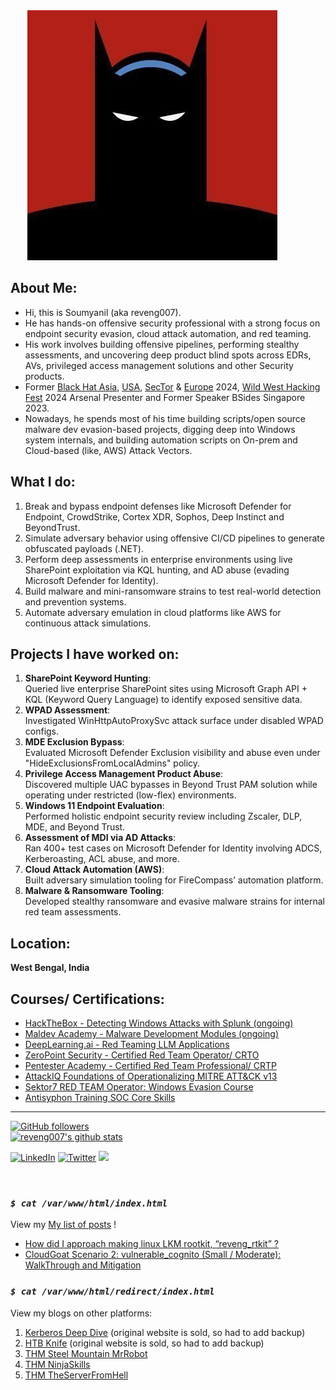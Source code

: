 
<!-- ## Welcome to GitHub Pages -->

<!-- <img style="padding-right: 50px;" align="left" src="reveng_rtkit/bat.jpg"> -->

<div style="text-align: center;">
    <img style="padding-right: 50px;" src="reveng_rtkit/bat.jpg" alt="Bat Image">
</div>

## About Me: 
- Hi, this is Soumyanil (aka reveng007).
- He has hands-on offensive security professional with a strong focus on endpoint security evasion, cloud attack automation, and red teaming.
- His work involves building offensive pipelines, performing stealthy assessments, and uncovering deep product blind spots across EDRs, AVs, privileged access management solutions and other Security products.
- Former [Black Hat Asia](https://www.blackhat.com/asia-24/arsenal/schedule/presenters.html#soumyanil-biswas-47163), [USA](https://www.blackhat.com/us-24/arsenal/schedule/presenters.html#soumyanil-biswas-47163), [SecTor](https://www.blackhat.com/sector/2024/arsenal/schedule/presenters.html#soumyanil-biswas-47163) & [Europe](https://www.blackhat.com/eu-24/arsenal/schedule/index.html#darkwidow-customizable-dropper-tool-targeting-windows-41187) 2024, [Wild West Hacking Fest](https://www.youtube.com/watch?v=xsibDZ6BpyA&list=PLXF21PFPPXTN9s4jyds6QEa_jq14YHsK-&index=2) 2024 Arsenal Presenter and Former Speaker BSides Singapore 2023.
- Nowadays, he spends most of his time building scripts/open source malware dev evasion-based projects, digging deep into Windows system internals, and building automation scripts on On-prem and Cloud-based (like, AWS) Attack Vectors.

## What I do:

1. Break and bypass endpoint defenses like Microsoft Defender for Endpoint, CrowdStrike, Cortex XDR, Sophos, Deep Instinct and BeyondTrust.
2. Simulate adversary behavior using offensive CI/CD pipelines to generate obfuscated payloads (.NET).
3. Perform deep assessments in enterprise environments using live SharePoint exploitation via KQL hunting, and AD abuse (evading Microsoft Defender for Identity).
4. Build malware and mini-ransomware strains to test real-world detection and prevention systems.
5. Automate adversary emulation in cloud platforms like AWS for continuous attack simulations.

## Projects I have worked on:

1. **SharePoint Keyword Hunting**: \
Queried live enterprise SharePoint sites using Microsoft Graph API + KQL (Keyword Query Language) to identify exposed sensitive data.
2. **WPAD Assessment**: \
Investigated WinHttpAutoProxySvc attack surface under disabled WPAD configs.
3. **MDE Exclusion Bypass**: \
Evaluated Microsoft Defender Exclusion visibility and abuse even under "HideExclusionsFromLocalAdmins" policy.
4. **Privilege Access Management Product Abuse**: \
Discovered multiple UAC bypasses in Beyond Trust PAM solution while operating under restricted (low-flex) environments.
5. **Windows 11 Endpoint Evaluation**: \
Performed holistic endpoint security review including Zscaler, DLP, MDE, and Beyond Trust.
6. **Assessment of MDI via AD Attacks**: \
Ran 400+ test cases on Microsoft Defender for Identity involving ADCS, Kerberoasting, ACL abuse, and more.
7. **Cloud Attack Automation (AWS)**: \
Built adversary simulation tooling for FireCompass’ automation platform.
8. **Malware & Ransomware Tooling**: \
Developed stealthy ransomware and evasive malware strains for internal red team assessments.

## Location:
**West Bengal, India**

## Courses/ Certifications:
- [HackTheBox - Detecting Windows Attacks with Splunk (ongoing)](https://academy.hackthebox.com/course/preview/detecting-windows-attacks-with-splunk)
- [Maldev Academy - Malware Development Modules (ongoing)](https://maldevacademy.com/syllabus)
- [DeepLearning.ai - Red Teaming LLM Applications](https://learn.deeplearning.ai/accomplishments/4ecfdaa0-31b8-4180-859b-b639d49bf05c?usp=sharing)
- [ZeroPoint Security - Certified Red Team Operator/ CRTO](https://eu.badgr.com/public/assertions/pM_ivRXJQ0iuVwdpFVRCdg?identity__email=soumyanilbiswas2018@gmail.com)
- [Pentester Academy - Certified Red Team Professional/ CRTP](https://www.credential.net/cb63b0b6-f75d-4139-adce-03ad8a70af3f)
- [AttackIQ Foundations of Operationalizing MITRE ATT&CK v13](https://www.credly.com/badges/35a3a463-7117-42ed-9dc2-bc26a7cc83ec)
- [Sektor7 RED TEAM Operator: Windows Evasion Course](https://drive.google.com/file/d/1LyrCWgZEmEVpPpLQiQFMZ9zt1_pm210f/view)
- [Antisyphon Training SOC Core Skills](https://drive.google.com/file/d/1Y7subNgM_mdaLcwJYwK8xV6MyzmLqUYZ/view)

---

[![GitHub followers](https://img.shields.io/github/followers/reveng007.svg?style=social&label=Follow&maxAge=2592000)](https://github.com/reveng007?tab=followers) \
[![reveng007's github stats](https://github-readme-stats.vercel.app/api?username=reveng007&theme=blue-green)](https://github.com/reveng007/github-readme-stats)

<!-- [![Twitter Followers](https://badgen.net/twitter/follow/javascript)](https://twitter.com/reveng007) -->

<a href="https://www.linkedin.com/in/soumyanil-biswas/" target="_blank"><img src="https://img.shields.io/badge/LinkedIn-%230077B5.svg?&style=flat-square&logo=linkedin&logoColor=white" alt="LinkedIn"></a>
<a href="https://twitter.com/reveng007" target="_blank"><img src="https://img.shields.io/badge/-Twitter-1ca0f1?style=flat-square&labelColor=1ca0f1&logo=twitter&logoColor=white" alt="Twitter"></a>
<a href="mailto:soumyanilbiswas2018@gmail.com"><img src="https://img.shields.io/badge/Gmail-D14836?style=for-the-badge&logo=gmail&logoColor=white" /></a>

<!--
## Github:

<ins>[reveng007](https://github.com/reveng007)</ins>

## Twitter: -->
<!-- <ins>[@reveng007](https://www.twitter.com/reveng007/)</ins> -->
<!--
[![Twitter Follow](https://img.shields.io/twitter/follow/reveng007?style=social)](https://twitter.com/reveng007)

## Linkedin:

<ins>[SoumyanilBiswas](https://www.linkedin.com/in/soumyanil-biswas/)</ins>

-->

<br clear="left"/>
<!-- <br /> -->
<!-- <br /> -->

### _`$ cat /var/www/html/index.html`_

View my <a href="https://reveng007.github.io/blog/" target="_blank">My list of posts</a> !

- <a href="https://reveng007.github.io/blog/2022/03/08/reveng_rkit_detailed.html" target="_blank">How did I approach making linux LKM rootkit, “reveng_rtkit” ?</a>
- <a href="https://reveng007.github.io/blog/2024/01/29/CloudGat-AWS-Scenario-2-vulnerable_cognito-(Small-or-Moderate).html" target="_blank">CloudGoat Scenario 2: vulnerable_cognito (Small / Moderate): WalkThrough and Mitigation</a>

### _`$ cat /var/www/html/redirect/index.html`_

View my blogs on other platforms:
1. <a href="https://web.archive.org/web/20210925182952/https://hackhouse.net/kerberos-deep-dive/" target="_blank">Kerberos Deep Dive</a> (original website is sold, so had to add backup)
2. <a href="https://web.archive.org/web/20211025155302/https://hackhouse.net/knife/" target="_blank">HTB Knife</a> (original website is sold, so had to add backup)
3. <a href="https://soumyani1.medium.com/thm-steel-mountain-mr-robot-themed-windows-machine-88ee446cbef7" target="_blank">THM Steel Mountain MrRobot</a>
4. <a href="https://soumyani1.medium.com/thm-ninja-skills-writeup-ce333d3223f3" target="_blank">THM NinjaSkills</a>
5. <a href="https://github.com/reveng007/TryHackMe/blob/main/The%20Server%20From%20Hell/README.md" target="_blank">THM TheServerFromHell</a>

<!-- You can use the [editor on GitHub](https://github.com/reveng007/reveng007.github.io/edit/main/README.md) to maintain and preview the content for your website in Markdown files.

Whenever you commit to this repository, GitHub Pages will run [Jekyll](https://jekyllrb.com/) to rebuild the pages in your site, from the content in your Markdown files.

### Markdown

Markdown is a lightweight and easy-to-use syntax for styling your writing. It includes conventions for

```markdown
Syntax highlighted code block

# Header 1
## Header 2
### Header 3

- Bulleted
- List

1. Numbered
2. List

**Bold** and _Italic_ and `Code` text

[Link](url) and ![Image](src)
```

For more details see [Basic writing and formatting syntax](https://docs.github.com/en/github/writing-on-github/getting-started-with-writing-and-formatting-on-github/basic-writing-and-formatting-syntax).

### Jekyll Themes

Your Pages site will use the layout and styles from the Jekyll theme you have selected in your [repository settings](https://github.com/reveng007/reveng007.github.io/settings/pages). The name of this theme is saved in the Jekyll `_config.yml` configuration file.

### Support or Contact

Having trouble with Pages? Check out our [documentation](https://docs.github.com/categories/github-pages-basics/) or [contact support](https://support.github.com/contact) and we’ll help you sort it out.

-->
